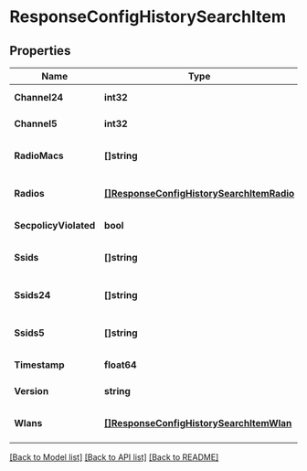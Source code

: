 # ResponseConfigHistorySearchItem

## Properties
Name | Type | Description | Notes
------------ | ------------- | ------------- | -------------
**Channel24** | **int32** |  | [default to null]
**Channel5** | **int32** |  | [default to null]
**RadioMacs** | **[]string** |  | [optional] [default to null]
**Radios** | [**[]ResponseConfigHistorySearchItemRadio**](response_config_history_search_item_radio.md) |  | [optional] [default to null]
**SecpolicyViolated** | **bool** |  | [default to null]
**Ssids** | **[]string** |  | [optional] [default to null]
**Ssids24** | **[]string** |  | [optional] [default to null]
**Ssids5** | **[]string** |  | [optional] [default to null]
**Timestamp** | **float64** |  | [default to null]
**Version** | **string** |  | [default to null]
**Wlans** | [**[]ResponseConfigHistorySearchItemWlan**](response_config_history_search_item_wlan.md) |  | [optional] [default to null]

[[Back to Model list]](../README.md#documentation-for-models) [[Back to API list]](../README.md#documentation-for-api-endpoints) [[Back to README]](../README.md)


